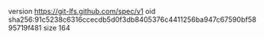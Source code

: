 version https://git-lfs.github.com/spec/v1
oid sha256:91c5238c6316ccecdb5d0f3db8405376c4411256ba947c67590bf5895719f481
size 164
